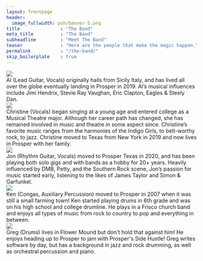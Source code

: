 ```yaml
---
layout: frontpage
header:
  image_fullwidth: psh/banner-5.png
title               : "The Band"
meta_title          : "The Band"
subheadline         : "Meet The Band"
teaser              : "Here are the people that make the magic happen."
permalink           : "/the-band/"
skip_boilerplate    : true
---
```


<div class="clearfix">
<div class="band-member">
<div class="band-member-image">
<img src="/images/psh/people/resized/al.jpg">
</div>
<div class="band-member-bio">
Al (Lead Guitar, Vocals) originally hails from Sicily Italy, and has lived all over the globe eventually landing in Prosper in 2019. Al’s musical influences include Jimi Hendrix, Stevie Ray Vaughan, Eric Clapton, Eagles & Steely Dan.
</div>
</div>

<div class="band-member">
<div class="band-member-image">
<img src="/images/psh/people/resized/christine.jpg">
</div>
<div class="band-member-bio">
Christine (Vocals) began singing at a young age and entered college as a Musical Theatre major. Although her career path has changed, she has remained involved in music and theatre in some aspect since. Christine’s favorite music ranges from the harmonies of the Indigo Girls, to belt-worthy rock, to jazz. Christine moved to Texas from New York in 2019 and now lives in Prosper with her family.
</div>
</div>

<div class="band-member">
<div class="band-member-image">
<img src="/images/psh/people/resized/jon.jpg">
</div>
<div class="band-member-bio">
Jon (Rhythm Guitar, Vocals) moved to Prosper Texas in 2020, and has been playing both solo gigs and with bands as a hobby for 20+ years. Heavily influenced by DMB, Petty, and the Southern Rock scene, Jon’s passion for music started early, listening to the likes of James Taylor and Simon & Garfunkel.
</div>
</div>

<div class="band-member">
<div class="band-member-image">
<img src="/images/psh/people/resized/ken.jpg">
</div>
<div class="band-member-bio">
Ken (Congas, Auxiliary Percussion) moved to Prosper in 2007 when it was still a small farming town!  Ken started playing drums in 6th grade and was on his high school and college drumline.  He plays in a Frisco church band and enjoys all types of music from rock to country to pop and everything in between.
</div>
</div>

<div class="band-member">
<div class="band-member-image">
<img src="/images/psh/people/resized/greg.jpg">
</div>
<div class="band-member-bio">
Greg (Drums) lives in Flower Mound but don't hold that against him! He enjoys heading up to Prosper to jam with Prosper's Side Hustle! Greg writes software by day, but has a background in jazz and rock drumming, as well as orchestral percussion and piano.
</div>
</div>

</div>
